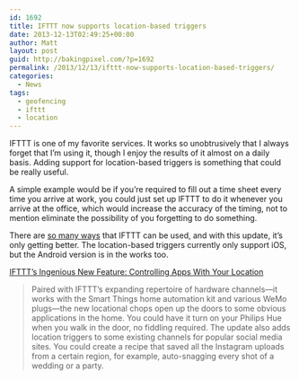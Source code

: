 ```yaml
---
id: 1692
title: IFTTT now supports location-based triggers
date: 2013-12-13T02:49:25+00:00
author: Matt
layout: post
guid: http://bakingpixel.com/?p=1692
permalink: /2013/12/13/ifttt-now-supports-location-based-triggers/
categories:
  - News
tags:
  - geofencing
  - ifttt
  - location
---
```

IFTTT is one of my favorite services. It works so unobtrusively that I always forget that I&#8217;m using it, though I enjoy the results of it almost on a daily basis. Adding support for location-based triggers is something that could be really useful.

A simple example would be if you&#8217;re required to fill out a time sheet every time you arrive at work, you could just set up IFTTT to do it whenever you arrive at the office, which would increase the accuracy of the timing, not to mention eliminate the possibility of you forgetting to do something.

There are [so many ways](https://ifttt.com/ios_location) that IFTTT can be used, and with this update, it&#8217;s only getting better. The location-based triggers currently only support iOS, but the Android version is in the works too.

[IFTTT’s Ingenious New Feature: Controlling Apps With Your Location](http://www.wired.com/design/2013/12/with-location-ifttt-links-apps-to-your-real-world-activity/)

> Paired with IFTTT’s expanding repertoire of hardware channels—it works with the Smart Things home automation kit and various WeMo plugs—the new locational chops open up the doors to some obvious applications in the home. You could have it turn on your Philips Hue when you walk in the door, no fiddling required. The update also adds location triggers to some existing channels for popular social media sites. You could create a recipe that saved all the Instagram uploads from a certain region, for example, auto-snagging every shot of a wedding or a party.